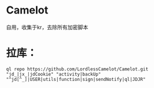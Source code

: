 # Camelot
自用，收集于kr，去除所有加密脚本

# **拉库：**  
```
ql repo https://github.com/LordlessCamelot/Camelot.git "jd_|jx_|jdCookie" "activity|backUp" "^jd[^_]|USER|utils|function|sign|sendNotify|ql|JDJR"
```
